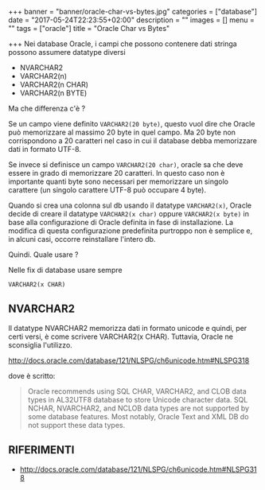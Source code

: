 +++
banner = "banner/oracle-char-vs-bytes.jpg"
categories = ["database"]
date = "2017-05-24T22:23:55+02:00"
description = ""
images = []
menu = ""
tags = ["oracle"]
title = "Oracle Char vs Bytes"

+++
Nei database Oracle, i campi che possono contenere dati stringa possono assumere datatype diversi

- NVARCHAR2
- VARCHAR2(n)
- VARCHAR2(n CHAR)
- VARCHAR2(n BYTE)

Ma che differenza c'è ?
<!--more-->

Se un campo viene definito ```VARCHAR2(20 byte)```, questo vuol dire che Oracle può memorizzare al massimo 20 byte in quel campo.
Ma 20 byte non corrispondono a 20 caratteri nel caso in cui il database debba memorizzare dati in formato UTF-8.

Se invece si definisce un campo ```VARCHAR2(20 char)```, oracle sa che deve essere in grado di memorizzare 20 caratteri. In questo caso non è importante quanti byte sono necessari per memorizzare un singolo carattere (un singolo carattere UTF-8 può occupare 4 byte).

Quando si crea una colonna sul db usando il datatype ```VARCHAR2(x)```, Oracle decide di creare il datatype ```VARCHAR2(x char)``` oppure ```VARCHAR2(x byte)``` in base alla configurazione di Oracle definita in fase di installazione.
La modifica di questa configurazione predefinita purtroppo non è semplice e, in alcuni casi, occorre reinstallare l'intero  db.

Quindi. Quale usare ?

Nelle fix di database usare sempre

``VARCHAR2(x CHAR)``

NVARCHAR2
----------
Il datatype NVARCHAR2 memorizza dati in formato unicode e quindi, per certi versi, è come scrivere VARCHAR2(x CHAR).
Tuttavia, Oracle ne sconsiglia l'utilizzo.

http://docs.oracle.com/database/121/NLSPG/ch6unicode.htm#NLSPG318

dove è scritto:

> Oracle recommends using SQL CHAR, VARCHAR2, and CLOB data types in AL32UTF8 database to store Unicode character data. SQL NCHAR, NVARCHAR2, and NCLOB data types are not supported by some database features. Most notably, Oracle Text and XML DB do not support these data types.

RIFERIMENTI
---
* http://docs.oracle.com/database/121/NLSPG/ch6unicode.htm#NLSPG318
